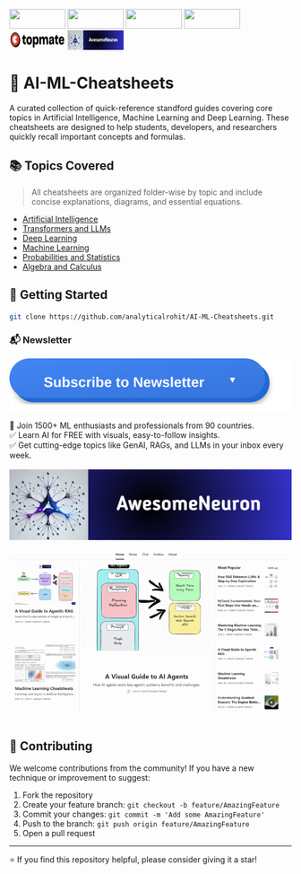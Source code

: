 [<img src="https://img.shields.io/badge/LinkedIn-0077B5.svg?logo=linkedin&logoColor=white" width="100" height="35" />](https://www.linkedin.com/comm/mynetwork/discovery-see-all?usecase=PEOPLE_FOLLOWS&followMember=analyticalrohit) [<img src="https://img.shields.io/badge/Substack-FF6719?logo=substack&logoColor=white" width="100" height="35" />](https://substack.com/@analyticalrohit) [<img src="https://img.shields.io/badge/X-000000?style=for-the-badge&logo=x&logoColor=white" width="100" height="35" />](https://x.com/_rohit_tiwari_) [<img src="https://img.shields.io/badge/YouTube-%23FF0000.svg?logo=YouTube&logoColor=white" width="100" height="35" />](https://www.youtube.com/@awesomeneuron?sub_confirmation=1) [<img src="https://raw.githubusercontent.com/analyticalrohit/analyticalrohit/refs/heads/main/assets/topmate_logo.png" width="100" height="35" />](https://topmate.io/analyticalrohit) [<img src="https://raw.githubusercontent.com/analyticalrohit/analyticalrohit/refs/heads/main/assets/awesomeneuron_logo.png" width="100" height="35" />](https://awesomeneuron.substack.com/)

# 🤖 AI-ML-Cheatsheets

A curated collection of quick-reference standford guides covering core topics in Artificial Intelligence, Machine Learning and Deep Learning. These cheatsheets are designed to help students, developers, and researchers quickly recall important concepts and formulas.

## 📚 Topics Covered

> All cheatsheets are organized folder-wise by topic and include concise explanations, diagrams, and essential equations.

- [Artificial Intelligence](./artificial-intelligence/)  
- [Transformers and LLMs](./transformers-llms/)  
- [Deep Learning](./deep-learning/)  
- [Machine Learning](./machine-learning/)  
- [Probabilities and Statistics](./probabilities-statistics/)  
- [Algebra and Calculus](./algebra-calculus/)   

## 🚀 Getting Started

```bash
git clone https://github.com/analyticalrohit/AI-ML-Cheatsheets.git
```

<h3 align="left">📬 Newsletter</h3>

<div align="left">

[![Subscribe to AwesomeNeuron Newsletter](https://raw.githubusercontent.com/analyticalrohit/analyticalrohit/5ab83e498b11eefe57c91bc4f4cac10414276920/assets/subscribe_button.svg)](https://awesomeneuron.substack.com/)

</div>

<div style="text-align: left;">
📌 Join 1500+ ML enthusiasts and professionals from 90 countries.<br>
✅ Learn AI for FREE with visuals, easy-to-follow insights.<br>
✅ Get cutting-edge topics like GenAI, RAGs, and LLMs in your inbox every week.
</div>
<br>
<div style="text-align: left;">
    <a href="https://awesomeneuron.substack.com/">
        <img src="https://raw.githubusercontent.com/analyticalrohit/analyticalrohit/refs/heads/main/assets/awesomeneuron_logo.png" alt="AwesomeNeuron Newsletter">
</div>
<p align="center">
  <a href="https://awesomeneuron.substack.com/">
    <img src="https://raw.githubusercontent.com/analyticalrohit/analyticalrohit/refs/heads/main/assets/awesomeneuron_blog.gif" alt="AwesomeNeuron Newsletter">
  </a>
</p>

## 📄 Contributing

We welcome contributions from the community! If you have a new technique or improvement to suggest:

1. Fork the repository
2. Create your feature branch: `git checkout -b feature/AmazingFeature`
3. Commit your changes: `git commit -m 'Add some AmazingFeature'`
4. Push to the branch: `git push origin feature/AmazingFeature`
5. Open a pull request

---

⭐️ If you find this repository helpful, please consider giving it a star!
